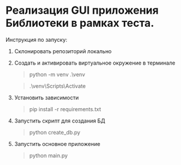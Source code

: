 # Реализация GUI приложения Библиотеки в рамках теста.
Инструкция по запуску:
1. Склонировать репозиторий локально
2. Создать и активировать виртуальное окружение в терминале
   > python -m venv .\venv

   > .\venv\Scripts\Activate
3. Установить зависимости
   > pip install -r requirements.txt
4. Запустить скрипт для создания БД
   > python create_db.py
5. Запустить основное приложение
   > python main.py

